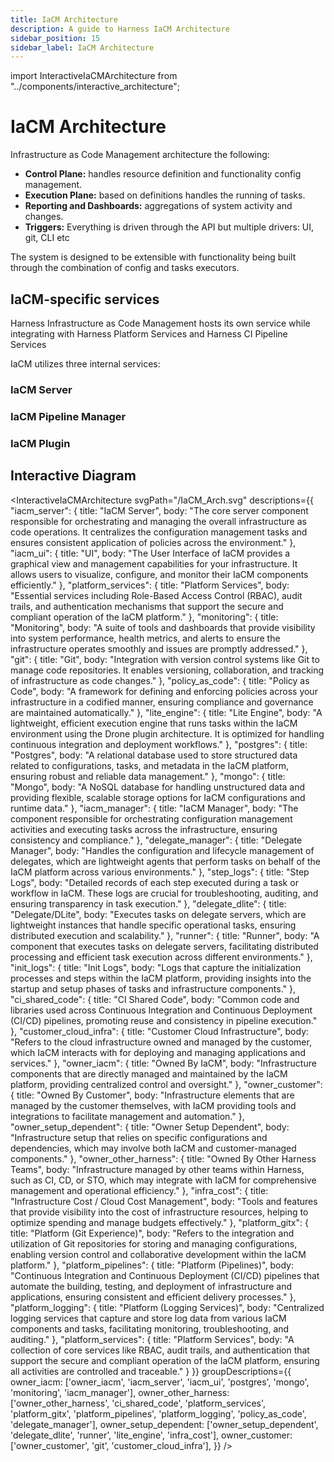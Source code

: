```yaml
---
title: IaCM Architecture
description: A guide to Harness IaCM Architecture
sidebar_position: 15
sidebar_label: IaCM Architecture
---
```


import InteractiveIaCMArchitecture from "../components/interactive_architecture";


# IaCM Architecture

Infrastructure as Code Management architecture the following:

- **Control Plane:** handles resource definition and functionality config management.
- **Execution Plane:** based on definitions handles the running of tasks.
- **Reporting and Dashboards:** aggregations of system activity and changes.
- **Triggers:** Everything is driven through the API but multiple drivers: UI, git, CLI etc

The system is designed to be extensible with functionality being built through the combination of config and tasks executors. 

## IaCM-specific services

Harness Infrastructure as Code Management hosts its own service while integrating with Harness Platform Services and Harness CI Pipeline Services

IaCM utilizes three internal services:

### IaCM Server

### IaCM Pipeline Manager

### IaCM Plugin

## Interactive Diagram

<InteractiveIaCMArchitecture
    svgPath="/IaCM_Arch.svg"
    descriptions={{
        "iacm_server": {
        title: "IaCM Server",
        body: "The core server component responsible for orchestrating and managing the overall infrastructure as code operations. It centralizes the configuration management tasks and ensures consistent application of policies across the environment."
        },
        "iacm_ui": {
        title: "UI",
        body: "The User Interface of IaCM provides a graphical view and management capabilities for your infrastructure. It allows users to visualize, configure, and monitor their IaCM components efficiently."
        },
        "platform_services": {
        title: "Platform Services",
        body: "Essential services including Role-Based Access Control (RBAC), audit trails, and authentication mechanisms that support the secure and compliant operation of the IaCM platform."
        },
        "monitoring": {
        title: "Monitoring",
        body: "A suite of tools and dashboards that provide visibility into system performance, health metrics, and alerts to ensure the infrastructure operates smoothly and issues are promptly addressed."
        },
        "git": {
        title: "Git",
        body: "Integration with version control systems like Git to manage code repositories. It enables versioning, collaboration, and tracking of infrastructure as code changes."
        },
        "policy_as_code": {
        title: "Policy as Code",
        body: "A framework for defining and enforcing policies across your infrastructure in a codified manner, ensuring compliance and governance are maintained automatically."
        },
        "lite_engine": {
        title: "Lite Engine",
        body: "A lightweight, efficient execution engine that runs tasks within the IaCM environment using the Drone plugin architecture. It is optimized for handling continuous integration and deployment workflows."
        },
        "postgres": {
        title: "Postgres",
        body: "A relational database used to store structured data related to configurations, tasks, and metadata in the IaCM platform, ensuring robust and reliable data management."
        },
        "mongo": {
        title: "Mongo",
        body: "A NoSQL database for handling unstructured data and providing flexible, scalable storage options for IaCM configurations and runtime data."
        },
        "iacm_manager": {
        title: "IaCM Manager",
        body: "The component responsible for orchestrating configuration management activities and executing tasks across the infrastructure, ensuring consistency and compliance."
        },
        "delegate_manager": {
        title: "Delegate Manager",
        body: "Handles the configuration and lifecycle management of delegates, which are lightweight agents that perform tasks on behalf of the IaCM platform across various environments."
        },
        "step_logs": {
        title: "Step Logs",
        body: "Detailed records of each step executed during a task or workflow in IaCM. These logs are crucial for troubleshooting, auditing, and ensuring transparency in task execution."
        },
        "delegate_dlite": {
        title: "Delegate/DLite",
        body: "Executes tasks on delegate servers, which are lightweight instances that handle specific operational tasks, ensuring distributed execution and scalability."
        },
        "runner": {
        title: "Runner",
        body: "A component that executes tasks on delegate servers, facilitating distributed processing and efficient task execution across different environments."
        },
        "init_logs": {
        title: "Init Logs",
        body: "Logs that capture the initialization processes and steps within the IaCM platform, providing insights into the startup and setup phases of tasks and infrastructure components."
        },
        "ci_shared_code": {
        title: "CI Shared Code",
        body: "Common code and libraries used across Continuous Integration and Continuous Deployment (CI/CD) pipelines, promoting reuse and consistency in pipeline execution."
        },
        "customer_cloud_infra": {
        title: "Customer Cloud Infrastructure",
        body: "Refers to the cloud infrastructure owned and managed by the customer, which IaCM interacts with for deploying and managing applications and services."
        },
        "owner_iacm": {
        title: "Owned By IaCM",
        body: "Infrastructure components that are directly managed and maintained by the IaCM platform, providing centralized control and oversight."
        },
        "owner_customer": {
        title: "Owned By Customer",
        body: "Infrastructure elements that are managed by the customer themselves, with IaCM providing tools and integrations to facilitate management and automation."
        },
        "owner_setup_dependent": {
        title: "Owner Setup Dependent",
        body: "Infrastructure setup that relies on specific configurations and dependencies, which may involve both IaCM and customer-managed components."
        },
        "owner_other_harness": {
        title: "Owned By Other Harness Teams",
        body: "Infrastructure managed by other teams within Harness, such as CI, CD, or STO, which may integrate with IaCM for comprehensive management and operational efficiency."
        },
        "infra_cost": {
        title: "Infrastructure Cost / Cloud Cost Management",
        body: "Tools and features that provide visibility into the cost of infrastructure resources, helping to optimize spending and manage budgets effectively."
        },
        "platform_gitx": {
        title: "Platform (Git Experience)",
        body: "Refers to the integration and utilization of Git repositories for storing and managing configurations, enabling version control and collaborative development within the IaCM platform."
        },
        "platform_pipelines": {
        title: "Platform (Pipelines)",
        body: "Continuous Integration and Continuous Deployment (CI/CD) pipelines that automate the building, testing, and deployment of infrastructure and applications, ensuring consistent and efficient delivery processes."
        },
        "platform_logging": {
        title: "Platform (Logging Services)",
        body: "Centralized logging services that capture and store log data from various IaCM components and tasks, facilitating monitoring, troubleshooting, and auditing."
        },
        "platform_services": {
        title: "Platform Services",
        body: "A collection of core services like RBAC, audit trails, and authentication that support the secure and compliant operation of the IaCM platform, ensuring all activities are controlled and traceable."
        }
    }}
    groupDescriptions={{
        owner_iacm: ['owner_iacm', 'iacm_server', 'iacm_ui', 'postgres', 'mongo', 'monitoring', 'iacm_manager'],
        owner_other_harness: ['owner_other_harness', 'ci_shared_code', 'platform_services', 'platform_gitx', 'platform_pipelines', 'platform_logging', 'policy_as_code', 'delegate_manager'],
        owner_setup_dependent: ['owner_setup_dependent', 'delegate_dlite', 'runner', 'lite_engine', 'infra_cost'],
        owner_customer: ['owner_customer', 'git', 'customer_cloud_infra'],
    }} />

